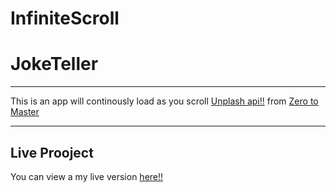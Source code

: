 # InfiniteScroll
# JokeTeller

***
This is an app will continously load as you scroll [Unplash api!!](https://unsplash.com/developers)
from  [Zero to Master ](https://academy.zerotomastery.io/p/javascript-projects)
*** 
## Live Prooject

You can view a my live version [here!!](https://bruno0x.github.io/InfiniteScroll/)




